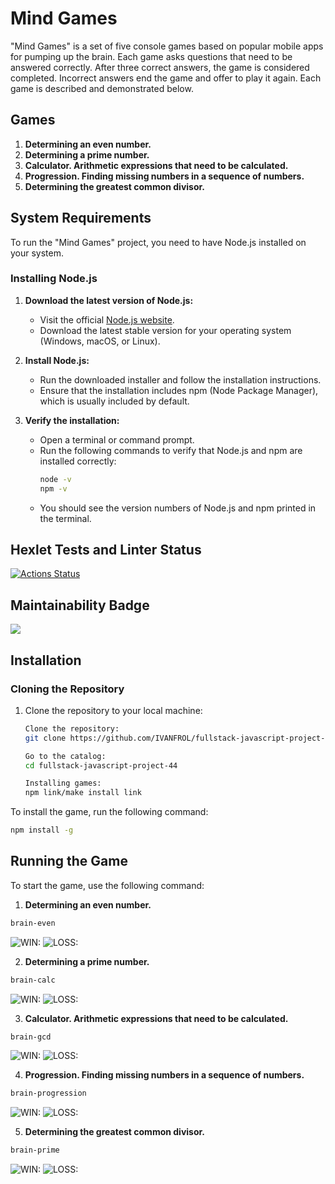 # Mind Games

"Mind Games" is a set of five console games based on popular mobile apps for pumping up the brain. Each game asks questions that need to be answered correctly. After three correct answers, the game is considered completed. Incorrect answers end the game and offer to play it again. Each game is described and demonstrated below.

## Games

1. **Determining an even number.**
2. **Determining a prime number.**
3. **Calculator. Arithmetic expressions that need to be calculated.**
4. **Progression. Finding missing numbers in a sequence of numbers.**
5. **Determining the greatest common divisor.**

## System Requirements

To run the "Mind Games" project, you need to have Node.js installed on your system.

### Installing Node.js

1. **Download the latest version of Node.js:**

   - Visit the official [Node.js website](https://nodejs.org/).
   - Download the latest stable version for your operating system (Windows, macOS, or Linux).

2. **Install Node.js:**

   - Run the downloaded installer and follow the installation instructions.
   - Ensure that the installation includes npm (Node Package Manager), which is usually included by default.

3. **Verify the installation:**
   - Open a terminal or command prompt.
   - Run the following commands to verify that Node.js and npm are installed correctly:
     ```bash
     node -v
     npm -v
     ```
   - You should see the version numbers of Node.js and npm printed in the terminal.

## Hexlet Tests and Linter Status

[![Actions Status](https://github.com/IVANFROL/fullstack-javascript-project-44/actions/workflows/hexlet-check.yml/badge.svg)](https://github.com/IVANFROL/fullstack-javascript-project-44/actions)

## Maintainability Badge

<a href="https://codeclimate.com/github/IVANFROL/fullstack-javascript-project-44/maintainability"><img src="https://api.codeclimate.com/v1/badges/3580aa870286d90d713b/maintainability" /></a>

## Installation

### Cloning the Repository

1. Clone the repository to your local machine:

   ```bash
   Clone the repository:
   git clone https://github.com/IVANFROL/fullstack-javascript-project-44.git

   Go to the catalog:
   cd fullstack-javascript-project-44

   Installing games:
   npm link/make install link
   ```

To install the game, run the following command:

```bash
npm install -g
```

## Running the Game

To start the game, use the following command:

1. **Determining an even number.**
```bash
brain-even
```

![WIN:](images/win-even.png)
![LOSS:](images/loss-even.png)

2. **Determining a prime number.**
```bash
brain-calc
```

![WIN:](images/win-calc.png)
![LOSS:](images/loss-calc.png)

3. **Calculator. Arithmetic expressions that need to be calculated.**
```bash
brain-gcd
```

![WIN:](images/win-gcd.png)
![LOSS:](images/loss-gcd.png)

4. **Progression. Finding missing numbers in a sequence of numbers.**
```bash
brain-progression
```

![WIN:](images/win-progression.png)
![LOSS:](images/loss-progression.png)

5. **Determining the greatest common divisor.**
```bash
brain-prime
```

![WIN:](images/win-prime.png)
![LOSS:](images/loss-prime.png)
